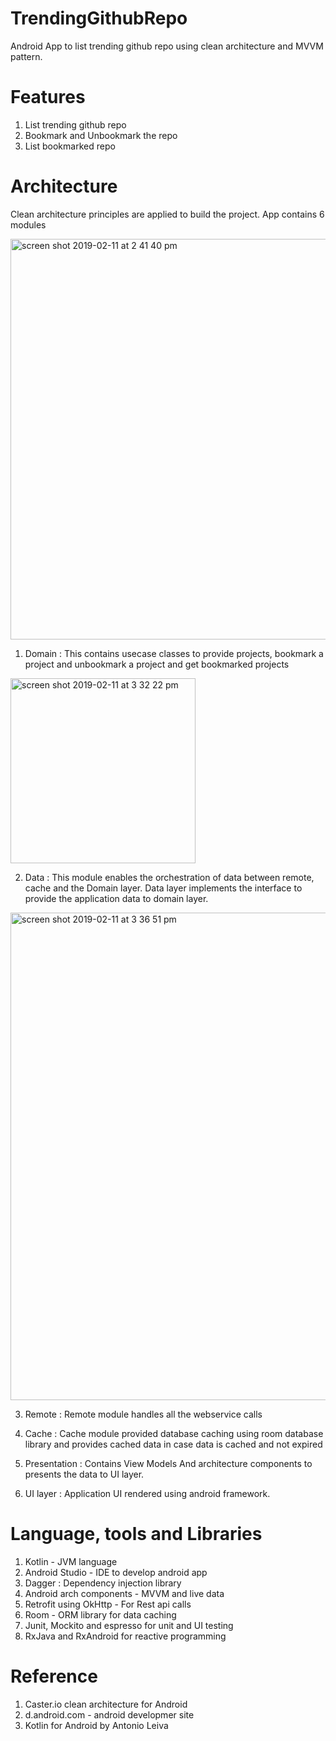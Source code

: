 # TrendingGithubRepo

Android App to list trending github repo using clean architecture and MVVM pattern.

# Features
1. List trending github repo
2. Bookmark and Unbookmark the repo
3. List bookmarked repo

# Architecture

Clean architecture principles are applied to build the project. App contains 6 modules

<img width="641" alt="screen shot 2019-02-11 at 2 41 40 pm" src="https://user-images.githubusercontent.com/11552868/52555871-ebaf4f00-2e10-11e9-8feb-7f2f73861cd4.png">

1. Domain : This contains usecase classes to provide projects, bookmark a project and unbookmark a project and get bookmarked projects

<img width="296" alt="screen shot 2019-02-11 at 3 32 22 pm" src="https://user-images.githubusercontent.com/11552868/52556382-6167ea80-2e12-11e9-9400-f02e92bfc2b3.png">

2. Data : This module enables the orchestration of data between remote, cache and the Domain layer. 
Data layer implements the interface to provide the application data to domain layer.

<img width="780" alt="screen shot 2019-02-11 at 3 36 51 pm" src="https://user-images.githubusercontent.com/11552868/52556586-07b3f000-2e13-11e9-85cb-76c6151f4bc9.png">

3. Remote : Remote module handles all the webservice calls

4. Cache : Cache module provided database caching using room database library and provides cached data in case data is cached and not expired

5. Presentation : Contains View Models And architecture components to  presents the data to UI layer.

6. UI layer : Application UI rendered using android framework.

# Language, tools and Libraries 

1. Kotlin - JVM language
2. Android Studio - IDE to develop android app
3. Dagger : Dependency injection library
4. Android arch components - MVVM and live data
5. Retrofit using OkHttp - For Rest api calls
6. Room - ORM library for data caching
7. Junit, Mockito and espresso for unit and UI testing
8. RxJava and RxAndroid for reactive programming

# Reference

1. Caster.io clean architecture for Android
2. d.android.com - android developmer site
3. Kotlin for Android by Antonio Leiva
